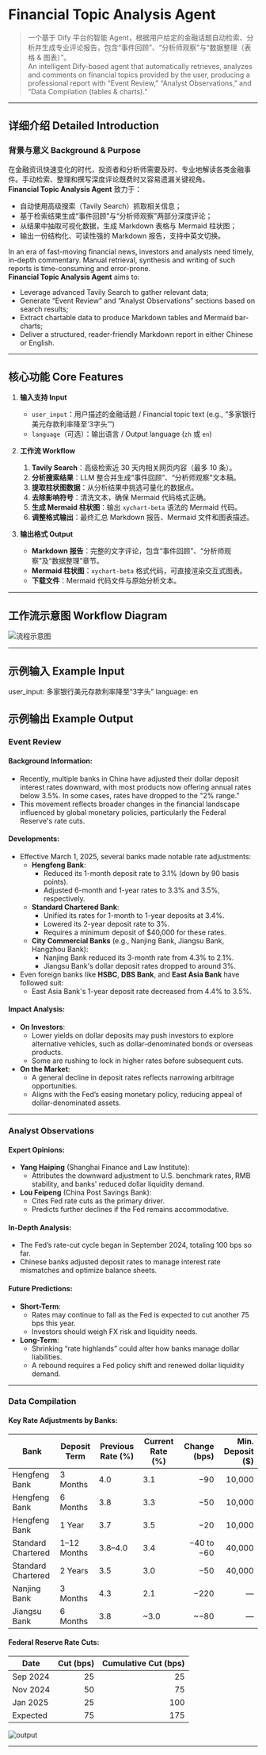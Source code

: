 # Financial Topic Analysis Agent

> 一个基于 Dify 平台的智能 Agent，根据用户给定的金融话题自动检索、分析并生成专业评论报告，包含“事件回顾”、“分析师观察”与“数据整理（表格 & 图表）”。  
> An intelligent Dify-based agent that automatically retrieves, analyzes and comments on financial topics provided by the user, producing a professional report with “Event Review,” “Analyst Observations,” and “Data Compilation (tables & charts).”

---

## 详细介绍 Detailed Introduction

### 背景与意义 Background & Purpose  
在金融资讯快速变化的时代，投资者和分析师需要及时、专业地解读各类金融事件。手动检索、整理和撰写深度评论既费时又容易遗漏关键视角。  
**Financial Topic Analysis Agent** 致力于：  
- 自动使用高级搜索（Tavily Search）抓取相关信息；  
- 基于检索结果生成“事件回顾”与“分析师观察”两部分深度评论；  
- 从结果中抽取可视化数据，生成 Markdown 表格与 Mermaid 柱状图；  
- 输出一份结构化、可读性强的 Markdown 报告，支持中英文切换。

In an era of fast-moving financial news, investors and analysts need timely, in-depth commentary. Manual retrieval, synthesis and writing of such reports is time-consuming and error-prone.  
**Financial Topic Analysis Agent** aims to:  
- Leverage advanced Tavily Search to gather relevant data;  
- Generate “Event Review” and “Analyst Observations” sections based on search results;  
- Extract chartable data to produce Markdown tables and Mermaid bar-charts;  
- Deliver a structured, reader-friendly Markdown report in either Chinese or English.

---

## 核心功能 Core Features  

1. **输入支持 Input**  
   - `user_input`：用户描述的金融话题 / Financial topic text (e.g., “多家银行美元存款利率降至‘3字头’”)  
   - `language`（可选）：输出语言 / Output language (`zh` 或 `en`)

2. **工作流 Workflow**  
   1. **Tavily Search**：高级检索近 30 天内相关网页内容（最多 10 条）。  
   2. **分析搜索结果**：LLM 整合并生成“事件回顾”、“分析师观察”文本稿。  
   3. **提取柱状图数据**：从分析结果中挑选可量化的数据点。  
   4. **去除影响符号**：清洗文本，确保 Mermaid 代码格式正确。  
   5. **生成 Mermaid 柱状图**：输出 `xychart-beta` 语法的 Mermaid 代码。  
   6. **调整格式输出**：最终汇总 Markdown 报告、Mermaid 文件和图表描述。

3. **输出格式 Output**  
   - **Markdown 报告**：完整的文字评论，包含“事件回顾”、“分析师观察”及“数据整理”章节。  
   - **Mermaid 柱状图**：`xychart-beta` 格式代码，可直接渲染交互式图表。  
   - **下载文件**：Mermaid 代码文件与原始分析文本。

---

## 工作流示意图 Workflow Diagram

![流程示意图](./workflow.png)

---

## 示例输入 Example Input

user_input: 多家银行美元存款利率降至“3字头”
language: en

## 示例输出 Example Output
### Event Review
#### Background Information:
- Recently, multiple banks in China have adjusted their dollar deposit interest rates downward, with most products now offering annual rates below 3.5%. In some cases, rates have dropped to the "2% range."
- This movement reflects broader changes in the financial landscape influenced by global monetary policies, particularly the Federal Reserve's rate cuts.

#### Developments:
- Effective March 1, 2025, several banks made notable rate adjustments:
  - **Hengfeng Bank**:
    - Reduced its 1-month deposit rate to 3.1% (down by 90 basis points).
    - Adjusted 6-month and 1-year rates to 3.3% and 3.5%, respectively.
  - **Standard Chartered Bank**:
    - Unified its rates for 1-month to 1-year deposits at 3.4%.
    - Lowered its 2-year deposit rate to 3%.
    - Requires a minimum deposit of $40,000 for these rates.
  - **City Commercial Banks** (e.g., Nanjing Bank, Jiangsu Bank, Hangzhou Bank):
    - Nanjing Bank reduced its 3-month rate from 4.3% to 2.1%.
    - Jiangsu Bank's dollar deposit rates dropped to around 3%.
- Even foreign banks like **HSBC**, **DBS Bank**, and **East Asia Bank** have followed suit:
  - East Asia Bank's 1-year deposit rate decreased from 4.4% to 3.5%.

#### Impact Analysis:
- **On Investors**:
  - Lower yields on dollar deposits may push investors to explore alternative vehicles, such as dollar-denominated bonds or overseas products.
  - Some are rushing to lock in higher rates before subsequent cuts.
- **On the Market**:
  - A general decline in deposit rates reflects narrowing arbitrage opportunities.
  - Aligns with the Fed’s easing monetary policy, reducing appeal of dollar-denominated assets.

---

### Analyst Observations
#### Expert Opinions:
- **Yang Haiping** (Shanghai Finance and Law Institute):
  - Attributes the downward adjustment to U.S. benchmark rates, RMB stability, and banks' reduced dollar liquidity demand.
- **Lou Feipeng** (China Post Savings Bank):
  - Cites Fed rate cuts as the primary driver.
  - Predicts further declines if the Fed remains accommodative.

#### In-Depth Analysis:
- The Fed’s rate-cut cycle began in September 2024, totaling 100 bps so far.  
- Chinese banks adjusted deposit rates to manage interest rate mismatches and optimize balance sheets.

#### Future Predictions:
- **Short-Term**:
  - Rates may continue to fall as the Fed is expected to cut another 75 bps this year.
  - Investors should weigh FX risk and liquidity needs.
- **Long-Term**:
  - Shrinking “rate highlands” could alter how banks manage dollar liabilities.
  - A rebound requires a Fed policy shift and renewed dollar liquidity demand.

---

### Data Compilation
#### Key Rate Adjustments by Banks:
| Bank               | Deposit Term | Previous Rate (%) | Current Rate (%) | Change (bps) | Min. Deposit ($) |
|--------------------|--------------|-------------------|------------------|-------------:|-----------------:|
| Hengfeng Bank      | 3 Months     | 4.0               | 3.1              |        −90   | 10,000           |
| Hengfeng Bank      | 6 Months     | 3.8               | 3.3              |        −50   | 10,000           |
| Hengfeng Bank      | 1 Year       | 3.7               | 3.5              |        −20   | 10,000           |
| Standard Chartered | 1–12 Months  | 3.8–4.0           | 3.4              | −40 to −60   | 40,000           |
| Standard Chartered | 2 Years      | 3.5               | 3.0              |        −50   | 40,000           |
| Nanjing Bank       | 3 Months     | 4.3               | 2.1              |       −220   | —                |
| Jiangsu Bank       | 6 Months     | 3.8               | ~3.0             |       ~−80   | —                |

#### Federal Reserve Rate Cuts:
| Date       | Cut (bps) | Cumulative Cut (bps) |
|------------|----------:|---------------------:|
| Sep 2024   |        25 |                   25 |
| Nov 2024   |        50 |                   75 |
| Jan 2025   |        25 |                  100 |
| Expected   |        75 |                  175 |


![output](./output.png)

---



